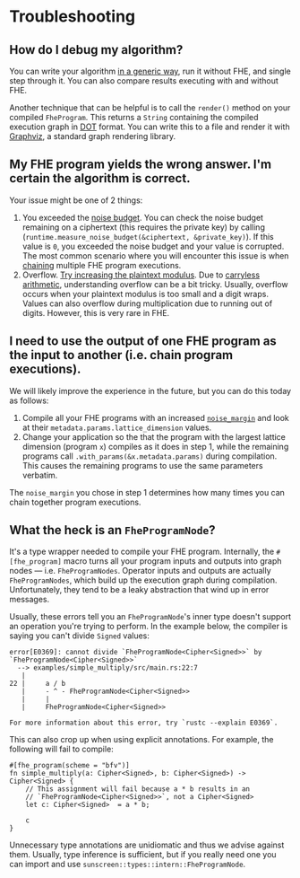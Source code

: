 # Troubleshooting
## How do I debug my algorithm?
You can write your algorithm [in a generic way](./factoring_fhe_programs.md), run it without FHE, and single step through it.
You can also compare results executing with and without FHE.

Another technique that can be helpful is to call the `render()` method on your compiled `FheProgram`. This returns a `String` containing the compiled execution graph in [DOT](https://www.graphviz.org/doc/info/lang.html) format. You can write this to a file and render it with [Graphviz](https://graphviz.org/), a standard graph rendering library.

## My FHE program yields the wrong answer. I'm certain the algorithm is correct.
Your issue might be one of 2 things:
1. You exceeded the [noise budget](../advanced/noise_margin.md). You can check the noise budget remaining on a ciphertext (this requires the private key) by calling (`runtime.measure_noise_budget(&ciphertext, &private_key)`). If this value is `0`, you exceeded the noise budget and your value is corrupted. The most common scenario where you will encounter this issue is when [chaining](#i-need-to-use-the-output-of-one-fhe-program-as-the-input-to-another-ie-chain-program-executions) multiple FHE program executions.
2. Overflow. [Try increasing the plaintext modulus](../advanced/plain_modulus/plain_modulus.md). Due to [carryless arithmetic](../advanced/carryless_arithmetic.md), understanding overflow can be a bit tricky. Usually, overflow occurs when your plaintext modulus is too small and a digit wraps. Values can also overflow during multiplication due to running out of digits. However, this is very rare in FHE.

## I need to use the output of one FHE program as the input to another (i.e. chain program executions).
We will likely improve the experience in the future, but you can do this today as follows:

1. Compile all your FHE programs with an increased [`noise_margin`](../advanced/noise_margin.md#changing-the-noise-margin) and look at their `metadata.params.lattice_dimension` values.
2. Change your application so the that the program with the largest lattice dimension (program `x`) compiles as it does in step 1, while the remaining programs call `.with_params(&x.metadata.params)` during compilation. This causes the remaining programs to use the same parameters verbatim.

The `noise_margin` you chose in step 1 determines how many times you can chain together program executions.

## What the heck is an `FheProgramNode`?
It's a type wrapper needed to compile your FHE program. Internally, the `#[fhe_program]` macro turns all your program inputs and outputs into graph nodes &mdash; i.e. `FheProgramNodes`. Operator inputs and outputs are actually `FheProgramNodes`, which build up the execution graph during compilation. Unfortunately, they tend to be a leaky abstraction that wind up in error messages.

Usually, these errors tell you an `FheProgramNode`'s inner type doesn't
support an operation you're trying to perform. In the example below, the compiler is saying you can't divide `Signed` values:

```text
error[E0369]: cannot divide `FheProgramNode<Cipher<Signed>>` by `FheProgramNode<Cipher<Signed>>`
  --> examples/simple_multiply/src/main.rs:22:7
   |
22 |     a / b
   |     - ^ - FheProgramNode<Cipher<Signed>>
   |     |
   |     FheProgramNode<Cipher<Signed>>

For more information about this error, try `rustc --explain E0369`.
```

This can also crop up when using explicit annotations. For example, the following will fail to compile:

```rust,no_run,compile_fail
#[fhe_program(scheme = "bfv")]
fn simple_multiply(a: Cipher<Signed>, b: Cipher<Signed>) -> Cipher<Signed> {
    // This assignment will fail because a * b results in an
    // `FheProgramNode<Cipher<Signed>>`, not a Cipher<Signed>
    let c: Cipher<Signed>  = a * b;

    c
}
```

Unnecessary type annotations are unidiomatic and thus we advise against them. Usually, type inference is sufficient, but if you really need one you can import and use `sunscreen::types::intern::FheProgramNode`.
